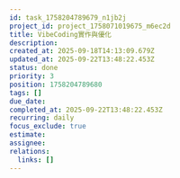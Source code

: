 ```yaml
---
id: task_1758204789679_n1jb2j
project_id: project_1758071019675_m6ec2d
title: VibeCoding實作與優化
description: 
created_at: 2025-09-18T14:13:09.679Z
updated_at: 2025-09-22T13:48:22.453Z
status: done
priority: 3
position: 1758204789680
tags: []
due_date: 
completed_at: 2025-09-22T13:48:22.453Z
recurring: daily
focus_exclude: true
estimate: 
assignee: 
relations:
  links: []
---
```









